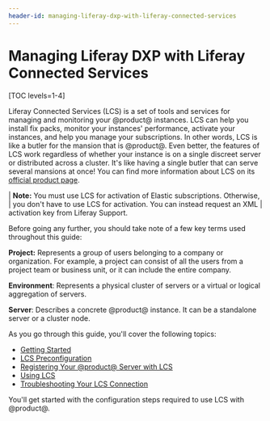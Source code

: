 ```yaml
---
header-id: managing-liferay-dxp-with-liferay-connected-services
---
```


# Managing Liferay DXP with Liferay Connected Services

[TOC levels=1-4]

Liferay Connected Services (LCS) is a set of tools and services for managing and
monitoring your @product@ instances. LCS can help you install fix packs, monitor
your instances' performance, activate your instances, and help you manage your
subscriptions. In other words, LCS is like a butler for the mansion that is
@product@. Even better, the features of LCS work regardless of whether your
instance is on a single discreet server or distributed across a cluster. It's
like having a single butler that can serve several mansions at once! You can
find more information about LCS on its 
[official product page](http://www.liferay.com/products/liferay-connected-services). 

| **Note:** You must use LCS for activation of Elastic subscriptions. Otherwise,
| you don't have to use LCS for activation. You can instead request an XML
| activation key from Liferay Support.

Before going any further, you should take note of a few key terms used 
throughout this guide: 

**Project:** Represents a group of users belonging to a company or 
organization. For example, a project can consist of all the users from a 
project team or business unit, or it can include the entire company. 

**Environment**: Represents a physical cluster of servers or a virtual or
logical aggregation of servers. 

**Server**: Describes a concrete @product@ instance. It can be a standalone 
server or a cluster node. 

As you go through this guide, you'll cover the following topics: 

-   [Getting Started](/docs/7-1/deploy/-/knowledge_base/d/getting-started-with-lcs)
-   [LCS Preconfiguration](/docs/7-1/deploy/-/knowledge_base/d/lcs-preconfiguration)
-   [Registering Your @product@ Server with LCS](/docs/7-1/deploy/-/knowledge_base/d/activating-your-liferay-dxp-server-with-lcs)
-   [Using LCS](/docs/7-1/deploy/-/knowledge_base/d/using-lcs)
-   [Troubleshooting Your LCS Connection](/docs/7-1/deploy/-/knowledge_base/d/troubleshooting-your-lcs-connection)

You'll get started with the configuration steps required to use LCS with 
@product@. 
